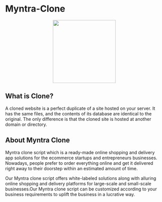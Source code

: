 # Myntra-Clone

<p align="center">
        <img src="https://user-images.githubusercontent.com/97455464/196234431-5e5b6d99-0aac-4714-b9d4-b43582e591a0.png" height="200px">
    </a>
</p>

## What is Clone?
A cloned website is a perfect duplicate of a site hosted on your server. It has the same files, and the contents of its database are identical to the original. The only difference is that the cloned site is hosted at another domain or directory. 

## About Myntra Clone
Myntra clone script which is a ready-made online shopping and delivery app solutions for the ecommerce startups and entrepreneurs businesses. Nowadays, people prefer to order everything online and get it delivered right away to their doorstep within an estimated amount of time.

Our Myntra clone script offers white-labeled solutions along with alluring online shopping and delivery platforms for large-scale and small-scale businesses.Our Myntra clone script can be customized according to your business requirements to uplift the business in a lucrative way.

